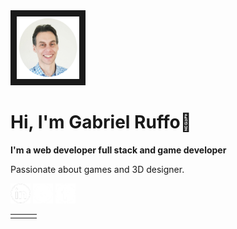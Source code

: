 <img src="./img/img_cv_circle.png" width="100" height="100" border="10"/>   

<h1> Hi, I'm Gabriel Ruffo👋</h1>   

**I'm a web developer full stack and game developer**  
   
Passionate about games and 3D designer.   

[<img src="./img/linkedin.png" width="32" height="32" />](www.linkedin.com/in/gabriel-eduardo-ruffo)   [<img src="./img/instagram.png" width="32" height="32" />](https://www.instagram.com/gabriel.eduardo.ruffo/)    [<img src="./img/facebook.png" width="32" height="32" />](https://www.facebook.com/gabriel.ruffo.14/)

<table>
<tr>
<td width=”33%”>
</td>
<td width=”33%”>
</td>
<td width=”33%”>
</td>
</tr>
</table>

